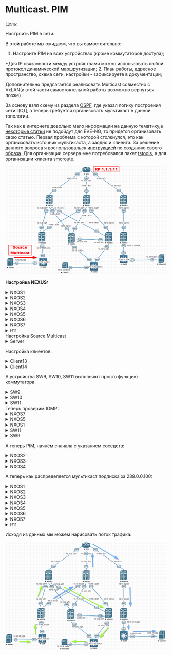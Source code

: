 # Multicast. PIM

Цель:

Настроить PIM в сети.

В этой работе мы ожидаем, что вы самостоятельно:

1. Настроите PIM на всех устройствах (кроме коммутаторов доступа);

  *Для IP связанности между устройствами можно использовать любой протокол динамической маршрутизации; 2. План работы, адресное пространство, схема сети, настройки - зафиксируете в документации;

Дополнительно предлагается реализовать Multicast совместно с VxLAN(к этой части самостоятельной работы возможно вернуться позже)



За основу взял схему из раздела [OSPF](https://github.com/NickelFace/OTUS-Network-Architect/blob/main/2.Overlay_OSPF/Home_Work.md), где указал логику построения сети ЦОД, а  теперь требуется организовать  мультикаст в данной топологии.

Так как в интернете довольно мало информации на данную тематику,а [некоторые статьи](https://linkmeup.ru/blog/1204/)  не подойдут для EVE-NG, то придется организовать свою статью. Первая проблема с которой столкнулся, это как организовать источник мультикаста, а заодно и клиента. За решение данного вопроса я воспользовалься [инструкцией](https://www.eve-ng.net/index.php/documentation/howtos/howto-save-your-settings-to-be-as-default-on-qemu-node/) по созданию своего [образа](https://disk.yandex.ru/d/_UKl3leYfNVqGA). Для организации сервера мне потребовался пакет [tstools](https://onstartup.ru/utility/tstools/), а для организации клиента [smcroute](https://onstartup.ru/set/smcroute/). 



![](./img/Schema1.png)

**Настройка NEXUS:**

 <details>
<summary>NXOS1</summary>
<pre><code>
conf t
! 
hostname NX1
feature ospf
feature pim
!
ip pim rp-address 1.1.1.11
!
router ospf 1
  router-id 1.1.1.1
  passive-interface default
!
interface Ethernet1/1
  no switchport
  medium p2p
  ip unnumbered loopback0
  ip ospf authentication-key OTUS
  ip ospf network point-to-point
  no ip ospf passive-interface
  ip router ospf 1 area 0.0.0.1
  ip pim sparse-mode
  no shutdown
!
interface Ethernet1/2
  no switchport
  ip address 10.10.11.254/24
  ip ospf passive-interface
  ip router ospf 1 area 0.0.0.1
  ip pim sparse-mode
  no shutdown
!
interface loopback0
  ip address 1.1.1.1/24
  ip router ospf 1 area 0.0.0.1
!
end
copy run star 
</code></pre>
</details>

<details>
<summary>NXOS2</summary>
<pre><code>
conf t
!
hostname NX2
feature ospf
feature pim
!
ip pim rp-address 1.1.1.11
!
router ospf 1
  router-id 1.1.1.2
  passive-interface default
!
interface Ethernet1/1
  no switchport
  medium p2p
  ip unnumbered loopback0
  ip ospf authentication-key OTUS
  ip ospf network point-to-point
  no ip ospf passive-interface
  ip router ospf 1 area 0.0.0.0
  ip pim sparse-mode
  no shutdown
!
interface Ethernet1/2
  no switchport
  medium p2p
  ip unnumbered loopback0
  ip ospf authentication-key OTUS
  ip ospf network point-to-point
  no ip ospf passive-interface
  ip router ospf 1 area 0.0.0.0
  ip pim sparse-mode
  no shutdown
!
interface Ethernet1/3
  no switchport
  medium p2p
  ip unnumbered loopback0
  ip ospf authentication-key OTUS
  ip ospf network point-to-point
  no ip ospf passive-interface
  ip router ospf 1 area 0.0.0.0
  ip pim sparse-mode
  no shutdown
!
interface Ethernet1/4
  no switchport
  ip address 10.15.0.6/31
  ip ospf authentication-key OTUS
  ip ospf network point-to-point
  no ip ospf passive-interface
  ip router ospf 1 area 0.0.0.0
  ip pim sparse-mode
  no shutdown
!
interface loopback0
  ip address 1.1.1.2/24
  ip router ospf 1 area 0.0.0.0
!
end
copy run star
</code></pre>
</details>

<details>
  <summary>NXOS3</summary>
<pre><code>
 conf t
!
hostname NX3
feature ospf
feature pim
!
ip pim rp-address 1.1.1.11
!
router ospf 1
  router-id 1.1.1.3
  passive-interface default
!
interface Ethernet1/1
  no switchport
  medium p2p
  ip unnumbered loopback0
  ip ospf authentication-key OTUS
  ip ospf network point-to-point
  no ip ospf passive-interface
  ip router ospf 1 area 0.0.0.0
  ip pim sparse-mode
  no shutdown
!
interface Ethernet1/2
  no switchport
  medium p2p
  ip unnumbered loopback0
  ip ospf authentication-key OTUS
  ip ospf network point-to-point
  no ip ospf passive-interface
  ip router ospf 1 area 0.0.0.0
  ip pim sparse-mode
  no shutdown
!
interface Ethernet1/3
  no switchport
  medium p2p
  ip unnumbered loopback0
  ip ospf authentication-key OTUS
  ip ospf network point-to-point
  no ip ospf passive-interface
  ip router ospf 1 area 0.0.0.0
  ip pim sparse-mode
  no shutdown
!
interface Ethernet1/4
  no switchport
  ip address 10.15.1.6/31
  ip ospf authentication-key OTUS
  ip ospf network point-to-point
  no ip ospf passive-interface
  ip router ospf 1 area 0.0.0.0
  ip pim sparse-mode
  no shutdown
!
interface loopback0
  ip address 1.1.1.3/24
  ip router ospf 1 area 0.0.0.0
!
end
copy run star
</code></pre>
</details>

<details>
  <summary>NXOS4</summary>
<pre><code>
conf t
!
hostname NX4
feature ospf
feature pim
!
ip pim rp-address 1.1.1.11
!
router ospf 1
  router-id 1.1.1.4
  passive-interface default
!
interface Ethernet1/1
  no switchport
  medium p2p
  ip unnumbered loopback0
  ip ospf authentication-key OTUS
  ip ospf network point-to-point
  no ip ospf passive-interface
  ip router ospf 1 area 0.0.0.1
  ip pim sparse-mode
  no shutdown
!
interface Ethernet1/2
  no switchport
  ip address 10.16.0.0/31
  ip ospf authentication-key OTUS
  ip ospf network point-to-point
  no ip ospf passive-interface
  ip router ospf 1 area 0.0.0.1
  ip pim sparse-mode
  no shutdown
!
interface loopback0
  ip address 1.1.1.4/24
  ip router ospf 1 area 0.0.0.1
!
end
copy run star
</code></pre>
</details>

<details>
<summary>NXOS5</summary>
<pre><code>
conf t
!
feature ospf
feature pim
!
ip pim rp-address 1.1.1.11
!
hostname NX5
!
router ospf 1
  router-id 1.1.1.5
  passive-interface default
!
interface Ethernet1/1
  no switchport
  medium p2p
  ip unnumbered loopback0
  ip ospf authentication-key OTUS
  ip ospf network point-to-point
  no ip ospf passive-interface
  ip router ospf 1 area 0.0.0.0
  ip pim sparse-mode
  no shutdown
!
interface Ethernet1/2
  no switchport
  medium p2p
  ip unnumbered loopback0
  ip ospf authentication-key OTUS
  ip ospf network point-to-point
  no ip ospf passive-interface
  ip router ospf 1 area 0.0.0.0
  ip pim sparse-mode
  no shutdown
!
interface Ethernet1/3
  no switchport
  ip address 10.10.12.2/24
  ip router ospf 1 area 0.0.0.0
  ip pim sparse-mode
  ip pim dr-priority 1000
  no shutdown
!
interface Ethernet1/4
  no switchport
  medium p2p
  ip unnumbered loopback0
  ip ospf authentication-key OTUS
  ip ospf network point-to-point
  no ip ospf passive-interface
  ip router ospf 1 area 0.0.0.0
  ip pim sparse-mode
  no shutdown
!
interface loopback0
  ip address 1.1.1.5/24
  ip router ospf 1 area 0.0.0.0
!
end
copy run star
 </code></pre>
</details>

<details>
<summary>NXOS6</summary>
<pre><code>
conf t
!
feature ospf
feature pim
!
ip pim rp-address 1.1.1.11
!
hostname NX6
!
router ospf 1
  router-id 1.1.1.6
  passive-interface default
!
interface Ethernet1/1
  no switchport
  medium p2p
  ip unnumbered loopback0
  ip ospf authentication-key OTUS
  ip ospf network point-to-point
  no ip ospf passive-interface
  ip router ospf 1 area 0.0.0.0
  ip pim sparse-mode
  no shutdown
!
interface Ethernet1/2
  no switchport
  medium p2p
  ip unnumbered loopback0
  ip ospf authentication-key OTUS
  ip ospf network point-to-point
  no ip ospf passive-interface
  ip router ospf 1 area 0.0.0.0
  ip pim sparse-mode
  no shutdown
!
interface Ethernet1/3
  no switchport
  ip address 10.10.10.254/24
  ip router ospf 1 area 0.0.0.0
  ip pim sparse-mode
  no shutdown
!
interface loopback0
  ip address 1.1.1.6/24
  ip router ospf 1 area 0.0.0.0
!
end
copy run star
 </code></pre>
</details>

<details>
<summary>NXOS7</summary>
<pre><code>
conf t
!
hostname NX7
!
feature ospf
feature pim
!
ip pim rp-address 1.1.1.11
!
router ospf 1
  router-id 1.1.1.7
  passive-interface default
!
interface Ethernet1/1
  no switchport
  medium p2p
  ip unnumbered loopback0
  ip ospf authentication-key OTUS
  ip ospf network point-to-point
  no ip ospf passive-interface
  ip router ospf 1 area 0.0.0.0
  ip pim sparse-mode
  no shutdown
!
interface Ethernet1/2
  no switchport
  medium p2p
  ip unnumbered loopback0
  ip ospf authentication-key OTUS
  ip ospf network point-to-point
  no ip ospf passive-interface
  ip router ospf 1 area 0.0.0.0
  ip pim sparse-mode
  no shutdown
!
interface Ethernet1/3
  no switchport
  medium p2p
  ip unnumbered loopback0
  ip ospf authentication-key OTUS
  ip ospf network point-to-point
  no ip ospf passive-interface
  ip router ospf 1 area 0.0.0.0
  ip pim sparse-mode
  no shutdown
!
interface Ethernet1/4
  no switchport
  ip address 10.10.12.1/24
  ip router ospf 1 area 0.0.0.0
  ip pim sparse-mode
  no shutdown
!
interface loopback0
  ip address 1.1.1.7/24
  ip router ospf 1 area 0.0.0.0
!
end
copy run star
</code></pre>
</details>

<details>
<summary>R11</summary>
<pre><code>
enable
configure terminal
!
hostname R11
line con 0
exec-t 0 0
exit
no ip domain loo
!
router ospf 1
router-id 1.1.1.11
!
interface Ethernet0/0
 ip address 10.15.0.7 255.255.255.254
 ip pim sparse-mode
 ip ospf authentication-key OTUS
 ip ospf network point-to-point
 ip ospf 1 area 0
!
interface Ethernet0/1
 ip address 10.15.1.7 255.255.255.254
 ip pim sparse-mode
 ip ospf authentication-key OTUS
 ip ospf network point-to-point
 ip ospf 1 area 0
!
interface Ethernet0/2
 ip address 10.16.0.1 255.255.255.254
 ip pim sparse-mode
 ip ospf authentication-key OTUS
 ip ospf network point-to-point
 ip ospf 1 area 1
!
interface Loopback0
 ip address 1.1.1.11 255.255.255.0
 ip pim sparse-mode
 ip ospf 1 area 0
!
ip multicast-routing 
ip pim rp-address 1.1.1.11
! 
end
wr
</code></pre>
</details>
Настройка Source Multicast

<details>
<summary>Server</summary>
cat /etc/network/interfaces/
<pre><code>
auto ens3
iface ens3  inet static
        address 10.10.10.2
        netmask 255.255.255.0
        gateway 10.10.10.1
</code></pre>
Запуск источника выполняется командой:
<pre><code> 
tsplay ./video.ts 239.0.0.100:1234 -loop -i 10.10.10.2 &
</code></pre>
</details>


Настройка клиентов:

<details>
<summary>Client13</summary>
cat /etc/network/interfaces/
<pre><code>
auto ens3
iface ens3 inet static
        address 10.10.12.10
        netmask 255.255.255.0
        gateway 10.10.12.254
</code></pre>
Запуск подписки на мультикаст рассылку выполняется командой:
<pre><code> 
smcroute -j ens3 239.0.0.100
</code></pre>
</details>

<details>
<summary>Client14</summary>
cat /etc/network/interfaces/
<pre><code>
auto ens3
iface ens3 inet static
        address 10.10.11.1
        netmask 255.255.255.0
        gateway 10.10.11.254
</code></pre>
Запуск подписки на мультикаст рассылку выполняется командой:
<pre><code> 
smcroute -j ens3 239.0.0.100
</code></pre>
</details>


А устройства SW9, SW10, SW11 выполняют просто функцию коммутатора.

<details>
<summary>SW9</summary>
<pre><code>
enable
configure terminal
!
ip multicast-routing 
!
no ip igmp snooping vlan 100
!
hostname SW9
line con 0
exec-t 0 0
exit
no ip domain loo
!
interface Ethernet0/0
 switchport access vlan 100
 switchport mode access
 spanning-tree bpdufilter enable
!
interface Ethernet0/1
 switchport access vlan 100
 switchport mode access
 spanning-tree bpdufilter enable
!
interface Vlan100
 ip address 10.10.10.1 255.255.255.0
 ip pim sparse-mode
!
ip route 0.0.0.0 0.0.0.0 10.10.10.254
end
wr
</code></pre>
</details> 

<details>
<summary>SW10</summary>
<pre><code>
enable
configure terminal
!
hostname SW10
line con 0
exec-t 0 0
exit
no ip domain loo
interface Ethernet0/0
 switchport access vlan 100
 switchport mode access
 duplex full
!
interface Ethernet0/1
 switchport access vlan 100
 switchport mode access
 duplex full
!
interface Ethernet0/2
 switchport access vlan 100
 switchport mode access
 duplex full
!
interface Vlan100
 ip address 10.10.12.254 255.255.255.0
 ip pim sparse-mode
!
ip sla 1
 icmp-echo 10.10.12.2 source-interface Vlan100
 frequency 10
ip sla schedule 1 life forever start-time now
!
ip route 0.0.0.0 0.0.0.0 10.10.12.2 track 1
ip route 0.0.0.0 0.0.0.0 10.10.12.1
!
end
wr
</code></pre>
</details> 

<details>
<summary>SW11</summary>
<pre><code>
enable
configure terminal
!
ip multicast-routing
!
hostname SW11
line con 0
exec-t 0 0
exit
no ip domain loo
!
interface Ethernet0/0
 switchport access vlan 100
 switchport mode access
 duplex full
 spanning-tree bpdufilter enable
!
interface Ethernet0/1
 switchport access vlan 100
 switchport mode access
 duplex full
 spanning-tree bpdufilter enable
!         
interface Vlan100
 ip address 10.10.11.1 255.255.255.0
 ip pim sparse-mode
!
ip route 0.0.0.0 0.0.0.0 10.10.11.254
!
end
wr
</code></pre>
</details> 
Теперь проверим IGMP:

 <details> <summary>NXOS7</summary> <pre><code>
NX7# show ip igmp groups 
IGMP Connected Group Membership for VRF "default" - 1 total entries
Type: S - Static, D - Dynamic, L - Local, T - SSM Translated, H - Host Proxy
      * - Cache Only
Group Address      Type Interface              Uptime    Expires   Last Reporter
239.0.0.100        D   Ethernet1/4            18:01:49  00:04:15  10.10.12.10
</code></pre> </details>

 <details> <summary>NXOS5</summary> <pre><code>
NX5# show ip igmp groups 
IGMP Connected Group Membership for VRF "default" - 1 total entries
Type: S - Static, D - Dynamic, L - Local, T - SSM Translated, H - Host Proxy
      * - Cache Only
Group Address      Type Interface              Uptime    Expires   Last Reporter
239.0.0.100        D   Ethernet1/3            18:01:38  00:02:40  10.10.12.10
</code></pre> </details>

 <details> <summary>NXOS1</summary> <pre><code>
NX1# show ip igmp groups 
IGMP Connected Group Membership for VRF "default" - 1 total entries
Type: S - Static, D - Dynamic, L - Local, T - SSM Translated, H - Host Proxy
      * - Cache Only
Group Address      Type Interface              Uptime    Expires   Last Reporter
239.0.0.100        D   Ethernet1/2            01:54:09  00:03:28  10.10.11.2
</code></pre> </details>

 <details> <summary>SW11</summary> <pre><code>
SW11# show ip igmp groups 
IGMP Connected Group Membership
Group Address    Interface                Uptime    Expires   Last Reporter   Group Accounted
239.0.0.100      Vlan100                  01:53:00  00:02:17  10.10.11.2      
224.0.1.40       Vlan100                  20:38:51  00:02:19  10.10.11.1    
</code></pre> </details>

 <details> <summary>SW9</summary> <pre><code>
SW10#show ip igmp groups 
IGMP Connected Group Membership
Group Address    Interface                Uptime    Expires   Last Reporter   Group Accounted
239.0.0.100      Vlan100                  00:01:32  00:01:37  10.10.12.10     
224.0.1.40       Vlan100                  15:17:26  00:00:28  10.10.12.254  
</code></pre> </details>

А теперь PIM, начнём сначала с указанием соседств:

 <details> <summary>NXOS2</summary> <pre><code>
NX2# show ip pim neighbor 
PIM Neighbor Status for VRF "default"
Neighbor        Interface            Uptime    Expires   DR       Bidir-  BFD   
 ECMP Redirect
                                                         Priority Capable State 
    Capable
1.1.1.6         Ethernet1/1          20:52:24  00:01:44  1        yes     n/a   
  no
1.1.1.7         Ethernet1/2          20:52:24  00:01:37  1        yes     n/a   
  no
1.1.1.5         Ethernet1/3          20:52:24  00:01:30  1        yes     n/a   
  no
10.15.0.7       Ethernet1/4          20:14:32  00:01:28  1        no     n/a    
 no
</code></pre> </details>

 <details> <summary>NXOS3</summary> <pre><code>
NX3# show ip pim neighbor 
PIM Neighbor Status for VRF "default"
Neighbor        Interface            Uptime    Expires   DR       Bidir-  BFD   
 ECMP Redirect
                                                         Priority Capable State 
    Capable
1.1.1.6         Ethernet1/1          21:18:38  00:01:37  1        yes     n/a   
  no
1.1.1.7         Ethernet1/2          3d05h     00:01:32  1        yes     n/a   
  no
1.1.1.5         Ethernet1/3          3d05h     00:01:37  1        yes     n/a   
  no
10.15.1.7       Ethernet1/4          20:15:41  00:01:40  1        no     n/a    
 no
</code></pre> </details>

 <details> <summary>NXOS4</summary> <pre><code>
NX4# show ip pim neighbor 
PIM Neighbor Status for VRF "default"
Neighbor        Interface            Uptime    Expires   DR       Bidir-  BFD   
 ECMP Redirect
                                                         Priority Capable State 
    Capable
1.1.1.1         Ethernet1/1          3d05h     00:01:42  1        yes     n/a   
  no
10.16.0.1       Ethernet1/2          20:16:35  00:01:20  1        no     n/a    
 no
</code></pre> </details>

А теперь как распределяется мультикаст подписка за 239.0.0.100:

<details> 
<summary>NXOS1</summary>
<pre><code>
NX1# show ip mroute 
IP Multicast Routing Table for VRF "default"
!
(*, 232.0.0.0/8), uptime: 3d13h, pim ip 
  Incoming interface: Null, RPF nbr: 0.0.0.0
  Outgoing interface list: (count: 0)
!
(*, 239.0.0.100/32), uptime: 02:21:04, igmp ip pim 
  Incoming interface: Ethernet1/1, RPF nbr: 1.1.1.4
  Outgoing interface list: (count: 1)
    Ethernet1/2, uptime: 02:21:04, igmp
!
(10.10.10.2/32, 239.0.0.100/32), uptime: 02:21:04, ip mrib pim 
  Incoming interface: Ethernet1/1, RPF nbr: 1.1.1.4
  Outgoing interface list: (count: 1)
    Ethernet1/2, uptime: 02:21:04, mrib
</code></pre> </details>

 <details> <summary>NXOS2</summary> <pre><code>
NX2# show ip mroute 
IP Multicast Routing Table for VRF "default"
!
(*, 232.0.0.0/8), uptime: 20:58:46, pim ip 
  Incoming interface: Null, RPF nbr: 0.0.0.0
  Outgoing interface list: (count: 0)
!
(*, 239.0.0.100/32), uptime: 15:42:29, pim ip 
  Incoming interface: Ethernet1/4, RPF nbr: 10.15.0.7
  Outgoing interface list: (count: 1)
    Ethernet1/3, uptime: 15:42:29, pim
!
(10.10.10.2/32, 239.0.0.100/32), uptime: 02:08:48, pim mrib ip 
  Incoming interface: Ethernet1/1, RPF nbr: 1.1.1.6
  Outgoing interface list: (count: 1)
    Ethernet1/3, uptime: 02:08:48, pim
</code></pre> </details>

 <details> <summary>NXOS3</summary> <pre><code>
NX3# show ip mroute 
IP Multicast Routing Table for VRF "default"
!
(*, 232.0.0.0/8), uptime: 3d13h, pim ip 
  Incoming interface: Null, RPF nbr: 0.0.0.0
  Outgoing interface list: (count: 0)
!
(10.10.10.2/32, 239.0.0.100/32), uptime: 02:09:29, pim ip 
  Incoming interface: Ethernet1/1, RPF nbr: 1.1.1.6
  Outgoing interface list: (count: 1)
    Ethernet1/4, uptime: 02:06:43, pim
</code></pre> </details>

<details> 
<summary>NXOS4</summary>
<pre><code>
NX4# show ip mroute 
IP Multicast Routing Table for VRF "default"
!
(*, 232.0.0.0/8), uptime: 3d13h, pim ip 
  Incoming interface: Null, RPF nbr: 0.0.0.0
  Outgoing interface list: (count: 0)
!
(*, 239.0.0.100/32), uptime: 02:20:05, pim ip 
  Incoming interface: Ethernet1/2, RPF nbr: 10.16.0.1
  Outgoing interface list: (count: 1)
    Ethernet1/1, uptime: 02:20:05, pim
!
(10.10.10.2/32, 239.0.0.100/32), uptime: 02:20:04, pim mrib ip 
  Incoming interface: Ethernet1/2, RPF nbr: 10.16.0.1
  Outgoing interface list: (count: 1)
    Ethernet1/1, uptime: 02:20:04, pim
</code></pre> </details>

<details> 
<summary>NXOS5</summary>
<pre><code>
NX5# show ip mroute 
IP Multicast Routing Table for VRF "default"
!
(*, 232.0.0.0/8), uptime: 3d13h, pim ip 
  Incoming interface: Null, RPF nbr: 0.0.0.0
  Outgoing interface list: (count: 0)
!
(*, 239.0.0.100/32), uptime: 15:58:55, pim ip igmp 
  Incoming interface: Ethernet1/1, RPF nbr: 1.1.1.2
  Outgoing interface list: (count: 1)
    Ethernet1/3, uptime: 15:58:55, igmp
!
(10.10.10.2/32, 239.0.0.100/32), uptime: 02:25:14, ip mrib pim 
  Incoming interface: Ethernet1/1, RPF nbr: 1.1.1.2
  Outgoing interface list: (count: 1)
    Ethernet1/3, uptime: 02:25:14, mrib
</code></pre> </details>

<details>
<summary>NXOS6</summary>
    <pre><code>
NX6# show ip mroute 
IP Multicast Routing Table for VRF "default"
!
(*, 232.0.0.0/8), uptime: 21:11:39, pim ip 
  Incoming interface: Null, RPF nbr: 0.0.0.0
  Outgoing interface list: (count: 0)
!
(10.10.10.2/32, 239.0.0.100/32), uptime: 01:57:55, ip pim 
  Incoming interface: Ethernet1/3, RPF nbr: 10.10.10.2
  Outgoing interface list: (count: 2)
    Ethernet1/2, uptime: 01:55:09, pim
    Ethernet1/1, uptime: 01:57:55, pim
</code></pre> </details>

<details> 
<summary>NXOS7</summary>
<pre><code>
NX7# show ip mroute 
IP Multicast Routing Table for VRF "default"
!
(*, 232.0.0.0/8), uptime: 3d13h, pim ip 
  Incoming interface: Null, RPF nbr: 0.0.0.0
  Outgoing interface list: (count: 0)
</code></pre> </details>

<details> 
<summary>R11</summary>
<pre><code>
R11# show ip mroute 
IP Multicast Routing Table
Flags: D - Dense, S - Sparse, B - Bidir Group, s - SSM Group, C - Connected,
       L - Local, P - Pruned, R - RP-bit set, F - Register flag,
       T - SPT-bit set, J - Join SPT, M - MSDP created entry, E - Extranet,
       X - Proxy Join Timer Running, A - Candidate for MSDP Advertisement,
       U - URD, I - Received Source Specific Host Report, 
       Z - Multicast Tunnel, z - MDT-data group sender, 
       Y - Joined MDT-data group, y - Sending to MDT-data group, 
       V - RD & Vector, v - Vector
Outgoing interface flags: H - Hardware switched, A - Assert winner
 Timers: Uptime/Expires
 Interface state: Interface, Next-Hop or VCD, State/Mode
!
(*, 239.0.0.100), 20:20:36/00:03:06, RP 1.1.1.11, flags: S
  Incoming interface: Null, RPF nbr 0.0.0.0
  Outgoing interface list:
    Ethernet0/2, Forward/Sparse, 02:07:17/00:03:04
    Ethernet0/0, Forward/Sparse, 15:43:43/00:03:06
!
(10.10.10.2, 239.0.0.100), 02:10:03/00:02:40, flags: T
  Incoming interface: Ethernet0/1, RPF nbr 10.15.1.6
  Outgoing interface list:
    Ethernet0/2, Forward/Sparse, 02:07:17/00:03:04
!          
(*, 224.0.1.40), 20:20:48/00:02:16, RP 1.1.1.11, flags: SJCL
  Incoming interface: Null, RPF nbr 0.0.0.0
  Outgoing interface list:
    Loopback0, Forward/Sparse, 20:20:47/00:02:16
</code></pre> </details>

Исходя из данных мы можем нарисовать поток трафика:

![](./img/Schema2.png)